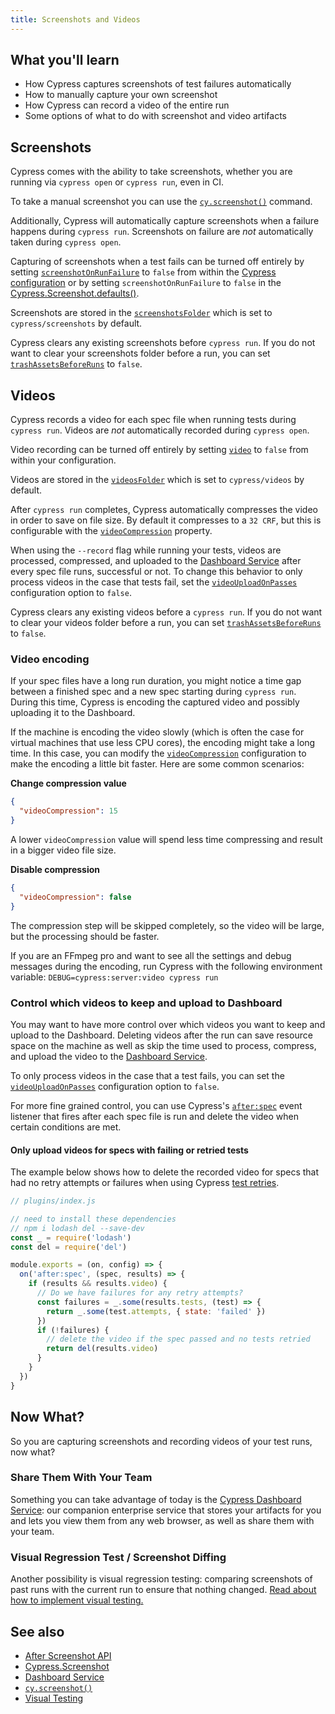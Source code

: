```yaml
---
title: Screenshots and Videos
---
```


<Alert type="info">

## <Icon name="graduation-cap"></Icon> What you'll learn

- How Cypress captures screenshots of test failures automatically
- How to manually capture your own screenshot
- How Cypress can record a video of the entire run
- Some options of what to do with screenshot and video artifacts

</Alert>

## Screenshots

Cypress comes with the ability to take screenshots, whether you are running via
`cypress open` or `cypress run`, even in CI.

To take a manual screenshot you can use the
[`cy.screenshot()`](/api/commands/screenshot) command.

Additionally, Cypress will automatically capture screenshots when a failure
happens during `cypress run`. Screenshots on failure are _not_ automatically
taken during `cypress open`.

Capturing of screenshots when a test fails can be turned off entirely by setting
[`screenshotOnRunFailure`](/guides/references/configuration#Screenshots) to
`false` from within the
[Cypress configuration](/guides/references/configuration) or by setting
`screenshotOnRunFailure` to `false` in the
[Cypress.Screenshot.defaults()](/api/cypress-api/screenshot-api).

Screenshots are stored in the
[`screenshotsFolder`](/guides/references/configuration#Screenshots) which is set
to `cypress/screenshots` by default.

Cypress clears any existing screenshots before `cypress run`. If you do not want
to clear your screenshots folder before a run, you can set
[`trashAssetsBeforeRuns`](/guides/references/configuration#Screenshots) to
`false`.

## Videos

Cypress records a video for each spec file when running tests during
`cypress run`. Videos are _not_ automatically recorded during `cypress open`.

Video recording can be turned off entirely by setting
[`video`](/guides/references/configuration#Videos) to `false` from within your
configuration.

Videos are stored in the
[`videosFolder`](/guides/references/configuration#Videos) which is set to
`cypress/videos` by default.

After `cypress run` completes, Cypress automatically compresses the video in
order to save on file size. By default it compresses to a `32 CRF`, but this is
configurable with the
[`videoCompression`](/guides/references/configuration#Videos) property.

When using the `--record` flag while running your tests, videos are processed,
compressed, and uploaded to the
[Dashboard Service](/guides/dashboard/introduction) after every spec file runs,
successful or not. To change this behavior to only process videos in the case
that tests fail, set the
[`videoUploadOnPasses`](/guides/references/configuration#Videos) configuration
option to `false`.

Cypress clears any existing videos before a `cypress run`. If you do not want to
clear your videos folder before a run, you can set
[`trashAssetsBeforeRuns`](/guides/references/configuration#Videos) to `false`.

### Video encoding

If your spec files have a long run duration, you might notice a time gap between
a finished spec and a new spec starting during `cypress run`. During this time,
Cypress is encoding the captured video and possibly uploading it to the
Dashboard.

If the machine is encoding the video slowly (which is often the case for virtual
machines that use less CPU cores), the encoding might take a long time. In this
case, you can modify the
[`videoCompression`](/guides/references/configuration#Videos) configuration to
make the encoding a little bit faster. Here are some common scenarios:

**Change compression value**

```json
{
  "videoCompression": 15
}
```

A lower `videoCompression` value will spend less time compressing and result in
a bigger video file size.

**Disable compression**

```json
{
  "videoCompression": false
}
```

The compression step will be skipped completely, so the video will be large, but
the processing should be faster.

<Alert type="info">

If you are an FFmpeg pro and want to see all the settings and debug messages
during the encoding, run Cypress with the following environment variable:
`DEBUG=cypress:server:video cypress run`

</Alert>

### Control which videos to keep and upload to Dashboard

You may want to have more control over which videos you want to keep and upload
to the Dashboard. Deleting videos after the run can save resource space on the
machine as well as skip the time used to process, compress, and upload the video
to the [Dashboard Service](/guides/dashboard/introduction).

To only process videos in the case that a test fails, you can set the
[`videoUploadOnPasses`](/guides/references/configuration#Videos) configuration
option to `false`.

For more fine grained control, you can use Cypress's
[`after:spec`](/api/plugins/after-spec-api) event listener that fires after each
spec file is run and delete the video when certain conditions are met.

#### Only upload videos for specs with failing or retried tests

The example below shows how to delete the recorded video for specs that had no
retry attempts or failures when using Cypress
[test retries](/guides/guides/test-retries).

```js
// plugins/index.js

// need to install these dependencies
// npm i lodash del --save-dev
const _ = require('lodash')
const del = require('del')

module.exports = (on, config) => {
  on('after:spec', (spec, results) => {
    if (results && results.video) {
      // Do we have failures for any retry attempts?
      const failures = _.some(results.tests, (test) => {
        return _.some(test.attempts, { state: 'failed' })
      })
      if (!failures) {
        // delete the video if the spec passed and no tests retried
        return del(results.video)
      }
    }
  })
}
```

## Now What?

So you are capturing screenshots and recording videos of your test runs, now
what?

### Share Them With Your Team

<!-- Line breaks removed to prevent random br elements -->

Something you can take advantage of today is the
[Cypress Dashboard Service](/guides/dashboard/introduction): our companion
enterprise service that stores your artifacts for you and lets you view them
from any web browser, as well as share them with your team.

### Visual Regression Test / Screenshot Diffing

Another possibility is visual regression testing: comparing screenshots of past
runs with the current run to ensure that nothing changed.
[Read about how to implement visual testing.](/guides/tooling/visual-testing)

## See also

- [After Screenshot API](/api/plugins/after-screenshot-api)
- [Cypress.Screenshot](/api/cypress-api/screenshot-api)
- [Dashboard Service](/guides/dashboard/introduction)
- [`cy.screenshot()`](/api/commands/screenshot)
- [Visual Testing](/guides/tooling/visual-testing)
